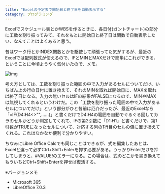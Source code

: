 ```yaml
---
title: "Excelの予定表で開始日と終了日を自動表示する"
category: プログラミング
---
```


Excelでスケジュール表とかWBSを作るときに、各日付(ガントチャート)の部分に工数を割り振ってみて、それをもとに開始日と終了日は関数で自動表示したい、なんてことはよくあると思う。

昔はワーク行とかINDEX関数とかを駆使して頑張ってた気がするが、最近のExcelでは配列数式が使えるので、IFとMINとMAXだけで簡単にこれができる、ということに今頃ようやく気付いたので、メモ。

![img](img/20201213-001.png)

考え方としては、工数を割り振った範囲の中で入力があるセルについてだけ、いちばん上の行の日付に置き換えて、それのMINを取れば開始日に、MAXを取れば終了日になる。入力の無いセルはIFの結果がFALSEになるので、MINやMAXは無視してくれるというわけだ。この「工数を割り振った範囲の中で入力があるセルについてだけ」という部分がひと昔前は厄介だったが、最近のExcelなら「=IF(D4:H4<>"",……)」と書くだけでD4:H4の範囲を自動でぐるぐる回してカラのセルかどうか判定してくれて、IFの第2引数に「D1:H1」と書くだけで、第1引数がTRUEになったセルについて、対応する列の1行目のセルの値に置き換えてくれる。これはなかなか便利で分かりやすい。

ちなみにLibre Office Calcでも同じことはできるが、式を編集したあとは、Excelと違って必ずCtrl+Shift+Enterを押す必要がある。うっかりEnterだけを押してしまうと、#VALUE!のエラーになる。この場合は、式のどこかを書き換えてもういちどCtrl+Shift+Enterを押せば復活する。

※バージョンメモ

- Microsoft 365
- LibreOffice 7.0.3
